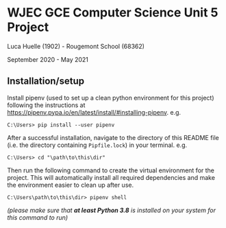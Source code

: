 # WJEC GCE Computer Science Unit 5 Project

Luca Huelle (1902) - Rougemont School (68362)

September 2020 - May 2021

## Installation/setup

Install pipenv (used to set up a clean python environment for this project) following the
instructions at
https://pipenv.pypa.io/en/latest/install/#installing-pipenv. e.g.

```shell
C:\Users> pip install --user pipenv
```

After a successful installation, navigate to the directory of this README file (i.e. the directory
containing `Pipfile.lock`) in your terminal. e.g.

```shell
C:\Users> cd "\path\to\this\dir"
```

Then run the following command to create the virtual environment for the project. This will
automatically install all required dependencies and make the environment easier to clean up after
use.

```shell
C:\Users\path\to\this\dir> pipenv shell
```

_(please make sure that **at least Python 3.8** is installed on your system for this command to
run)_
